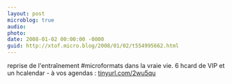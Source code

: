 ```yaml
---
layout: post
microblog: true
audio: 
photo: 
date: 2008-01-02 00:00:00 -0000
guid: http://xtof.micro.blog/2008/01/02/t554995662.html
---
```

reprise de l'entraînement #microformats dans la vraie vie. 6 hcard de VIP et un hcalendar - à vos agendas : [tinyurl.com/2wu5qu](http://tinyurl.com/2wu5qu)
